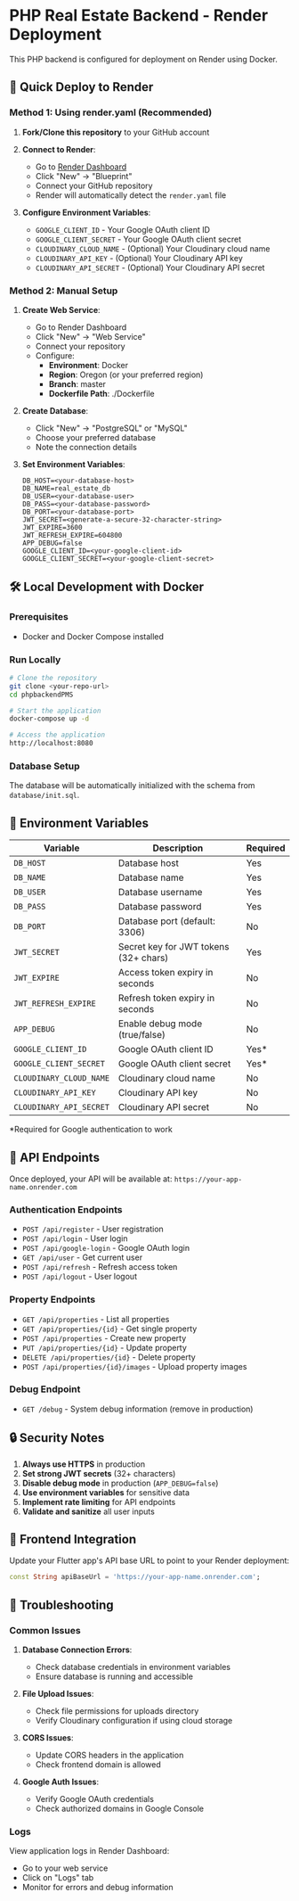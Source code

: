 # PHP Real Estate Backend - Render Deployment

This PHP backend is configured for deployment on Render using Docker.

## 🚀 Quick Deploy to Render

### Method 1: Using render.yaml (Recommended)

1. **Fork/Clone this repository** to your GitHub account
2. **Connect to Render**:
   - Go to [Render Dashboard](https://dashboard.render.com/)
   - Click "New" → "Blueprint"
   - Connect your GitHub repository
   - Render will automatically detect the `render.yaml` file

3. **Configure Environment Variables**:
   - `GOOGLE_CLIENT_ID` - Your Google OAuth client ID
   - `GOOGLE_CLIENT_SECRET` - Your Google OAuth client secret
   - `CLOUDINARY_CLOUD_NAME` - (Optional) Your Cloudinary cloud name
   - `CLOUDINARY_API_KEY` - (Optional) Your Cloudinary API key
   - `CLOUDINARY_API_SECRET` - (Optional) Your Cloudinary API secret

### Method 2: Manual Setup

1. **Create Web Service**:
   - Go to Render Dashboard
   - Click "New" → "Web Service"
   - Connect your repository
   - Configure:
     - **Environment**: Docker
     - **Region**: Oregon (or your preferred region)
     - **Branch**: master
     - **Dockerfile Path**: ./Dockerfile

2. **Create Database**:
   - Click "New" → "PostgreSQL" or "MySQL"
   - Choose your preferred database
   - Note the connection details

3. **Set Environment Variables**:
   ```
   DB_HOST=<your-database-host>
   DB_NAME=real_estate_db
   DB_USER=<your-database-user>
   DB_PASS=<your-database-password>
   DB_PORT=<your-database-port>
   JWT_SECRET=<generate-a-secure-32-character-string>
   JWT_EXPIRE=3600
   JWT_REFRESH_EXPIRE=604800
   APP_DEBUG=false
   GOOGLE_CLIENT_ID=<your-google-client-id>
   GOOGLE_CLIENT_SECRET=<your-google-client-secret>
   ```

## 🛠️ Local Development with Docker

### Prerequisites
- Docker and Docker Compose installed

### Run Locally
```bash
# Clone the repository
git clone <your-repo-url>
cd phpbackendPMS

# Start the application
docker-compose up -d

# Access the application
http://localhost:8080
```

### Database Setup
The database will be automatically initialized with the schema from `database/init.sql`.

## 📝 Environment Variables

| Variable | Description | Required |
|----------|-------------|----------|
| `DB_HOST` | Database host | Yes |
| `DB_NAME` | Database name | Yes |
| `DB_USER` | Database username | Yes |
| `DB_PASS` | Database password | Yes |
| `DB_PORT` | Database port (default: 3306) | No |
| `JWT_SECRET` | Secret key for JWT tokens (32+ chars) | Yes |
| `JWT_EXPIRE` | Access token expiry in seconds | No |
| `JWT_REFRESH_EXPIRE` | Refresh token expiry in seconds | No |
| `APP_DEBUG` | Enable debug mode (true/false) | No |
| `GOOGLE_CLIENT_ID` | Google OAuth client ID | Yes* |
| `GOOGLE_CLIENT_SECRET` | Google OAuth client secret | Yes* |
| `CLOUDINARY_CLOUD_NAME` | Cloudinary cloud name | No |
| `CLOUDINARY_API_KEY` | Cloudinary API key | No |
| `CLOUDINARY_API_SECRET` | Cloudinary API secret | No |

*Required for Google authentication to work

## 🔗 API Endpoints

Once deployed, your API will be available at: `https://your-app-name.onrender.com`

### Authentication Endpoints
- `POST /api/register` - User registration
- `POST /api/login` - User login
- `POST /api/google-login` - Google OAuth login
- `GET /api/user` - Get current user
- `POST /api/refresh` - Refresh access token
- `POST /api/logout` - User logout

### Property Endpoints
- `GET /api/properties` - List all properties
- `GET /api/properties/{id}` - Get single property
- `POST /api/properties` - Create new property
- `PUT /api/properties/{id}` - Update property
- `DELETE /api/properties/{id}` - Delete property
- `POST /api/properties/{id}/images` - Upload property images

### Debug Endpoint
- `GET /debug` - System debug information (remove in production)

## 🔒 Security Notes

1. **Always use HTTPS** in production
2. **Set strong JWT secrets** (32+ characters)
3. **Disable debug mode** in production (`APP_DEBUG=false`)
4. **Use environment variables** for sensitive data
5. **Implement rate limiting** for API endpoints
6. **Validate and sanitize** all user inputs

## 📱 Frontend Integration

Update your Flutter app's API base URL to point to your Render deployment:

```dart
const String apiBaseUrl = 'https://your-app-name.onrender.com';
```

## 🐛 Troubleshooting

### Common Issues

1. **Database Connection Errors**:
   - Check database credentials in environment variables
   - Ensure database is running and accessible

2. **File Upload Issues**:
   - Check file permissions for uploads directory
   - Verify Cloudinary configuration if using cloud storage

3. **CORS Issues**:
   - Update CORS headers in the application
   - Check frontend domain is allowed

4. **Google Auth Issues**:
   - Verify Google OAuth credentials
   - Check authorized domains in Google Console

### Logs
View application logs in Render Dashboard:
- Go to your web service
- Click on "Logs" tab
- Monitor for errors and debug information
